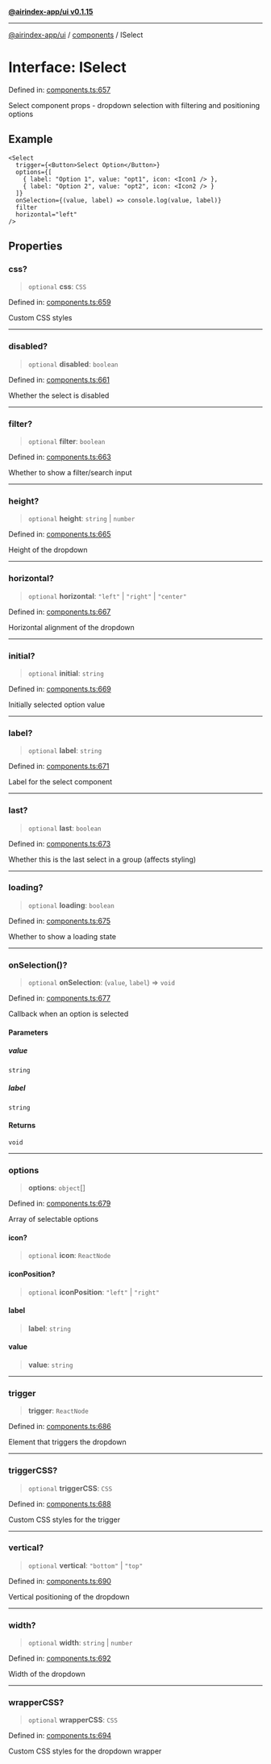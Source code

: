 [**@airindex-app/ui v0.1.15**](../../README.md)

***

[@airindex-app/ui](../../README.md) / [components](../README.md) / ISelect

# Interface: ISelect

Defined in: [components.ts:657](https://github.com/airindex-app/ui/blob/c7ea135614befbd5605b13569e79882284e03edb/src/types/components.ts#L657)

Select component props - dropdown selection with filtering and positioning options

## Example

```tsx
<Select
  trigger={<Button>Select Option</Button>}
  options={[
    { label: "Option 1", value: "opt1", icon: <Icon1 /> },
    { label: "Option 2", value: "opt2", icon: <Icon2 /> }
  ]}
  onSelection={(value, label) => console.log(value, label)}
  filter
  horizontal="left"
/>
```

## Properties

### css?

> `optional` **css**: `CSS`

Defined in: [components.ts:659](https://github.com/airindex-app/ui/blob/c7ea135614befbd5605b13569e79882284e03edb/src/types/components.ts#L659)

Custom CSS styles

***

### disabled?

> `optional` **disabled**: `boolean`

Defined in: [components.ts:661](https://github.com/airindex-app/ui/blob/c7ea135614befbd5605b13569e79882284e03edb/src/types/components.ts#L661)

Whether the select is disabled

***

### filter?

> `optional` **filter**: `boolean`

Defined in: [components.ts:663](https://github.com/airindex-app/ui/blob/c7ea135614befbd5605b13569e79882284e03edb/src/types/components.ts#L663)

Whether to show a filter/search input

***

### height?

> `optional` **height**: `string` \| `number`

Defined in: [components.ts:665](https://github.com/airindex-app/ui/blob/c7ea135614befbd5605b13569e79882284e03edb/src/types/components.ts#L665)

Height of the dropdown

***

### horizontal?

> `optional` **horizontal**: `"left"` \| `"right"` \| `"center"`

Defined in: [components.ts:667](https://github.com/airindex-app/ui/blob/c7ea135614befbd5605b13569e79882284e03edb/src/types/components.ts#L667)

Horizontal alignment of the dropdown

***

### initial?

> `optional` **initial**: `string`

Defined in: [components.ts:669](https://github.com/airindex-app/ui/blob/c7ea135614befbd5605b13569e79882284e03edb/src/types/components.ts#L669)

Initially selected option value

***

### label?

> `optional` **label**: `string`

Defined in: [components.ts:671](https://github.com/airindex-app/ui/blob/c7ea135614befbd5605b13569e79882284e03edb/src/types/components.ts#L671)

Label for the select component

***

### last?

> `optional` **last**: `boolean`

Defined in: [components.ts:673](https://github.com/airindex-app/ui/blob/c7ea135614befbd5605b13569e79882284e03edb/src/types/components.ts#L673)

Whether this is the last select in a group (affects styling)

***

### loading?

> `optional` **loading**: `boolean`

Defined in: [components.ts:675](https://github.com/airindex-app/ui/blob/c7ea135614befbd5605b13569e79882284e03edb/src/types/components.ts#L675)

Whether to show a loading state

***

### onSelection()?

> `optional` **onSelection**: (`value`, `label`) => `void`

Defined in: [components.ts:677](https://github.com/airindex-app/ui/blob/c7ea135614befbd5605b13569e79882284e03edb/src/types/components.ts#L677)

Callback when an option is selected

#### Parameters

##### value

`string`

##### label

`string`

#### Returns

`void`

***

### options

> **options**: `object`[]

Defined in: [components.ts:679](https://github.com/airindex-app/ui/blob/c7ea135614befbd5605b13569e79882284e03edb/src/types/components.ts#L679)

Array of selectable options

#### icon?

> `optional` **icon**: `ReactNode`

#### iconPosition?

> `optional` **iconPosition**: `"left"` \| `"right"`

#### label

> **label**: `string`

#### value

> **value**: `string`

***

### trigger

> **trigger**: `ReactNode`

Defined in: [components.ts:686](https://github.com/airindex-app/ui/blob/c7ea135614befbd5605b13569e79882284e03edb/src/types/components.ts#L686)

Element that triggers the dropdown

***

### triggerCSS?

> `optional` **triggerCSS**: `CSS`

Defined in: [components.ts:688](https://github.com/airindex-app/ui/blob/c7ea135614befbd5605b13569e79882284e03edb/src/types/components.ts#L688)

Custom CSS styles for the trigger

***

### vertical?

> `optional` **vertical**: `"bottom"` \| `"top"`

Defined in: [components.ts:690](https://github.com/airindex-app/ui/blob/c7ea135614befbd5605b13569e79882284e03edb/src/types/components.ts#L690)

Vertical positioning of the dropdown

***

### width?

> `optional` **width**: `string` \| `number`

Defined in: [components.ts:692](https://github.com/airindex-app/ui/blob/c7ea135614befbd5605b13569e79882284e03edb/src/types/components.ts#L692)

Width of the dropdown

***

### wrapperCSS?

> `optional` **wrapperCSS**: `CSS`

Defined in: [components.ts:694](https://github.com/airindex-app/ui/blob/c7ea135614befbd5605b13569e79882284e03edb/src/types/components.ts#L694)

Custom CSS styles for the dropdown wrapper
